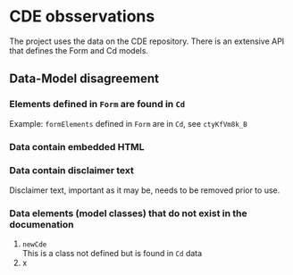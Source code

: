 # CDE obsservations  

The project uses the data on the CDE repository. There is an extensive API that defines the Form and Cd models. 

## Data-Model disagreement  

### Elements defined in `Form`  are found in `Cd` 
Example: 
`formElements` defined in `Form` are in `Cd`, see `ctyKfVm8k_B`

### Data contain embedded HTML  
### Data contain disclaimer text 
Disclaimer text, important as it may be, needs to be removed prior to use. 

### Data elements (model classes) that do not exist in the documenation
1. `newCde`  
   This is a class not defined but is found in `Cd` data
2. x

